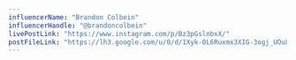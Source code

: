 ```yaml
---
influencerName: "Brandon Colbein"
influencerHandle: "@brandoncolbein"
livePostLink: "https://www.instagram.com/p/Bz3pGslnbxX/"
postFileLink: "https://lh3.google.com/u/0/d/1Xyk-0L6Ruxmx3XIG-3ogj_UOuLY2appY"
---
```

